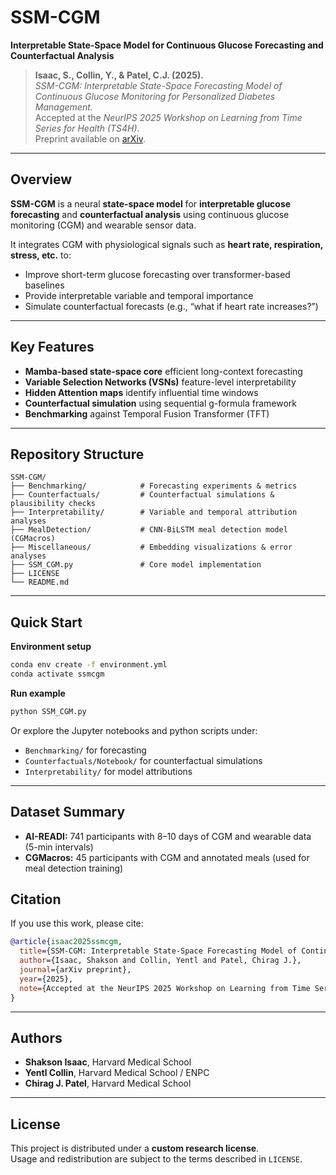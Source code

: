 # SSM-CGM  
**Interpretable State-Space Model for Continuous Glucose Forecasting and Counterfactual Analysis**

> **Isaac, S., Collin, Y., & Patel, C.J. (2025).**  
> *SSM-CGM: Interpretable State-Space Forecasting Model of Continuous Glucose Monitoring for Personalized Diabetes Management.*  
> Accepted at the *NeurIPS 2025 Workshop on Learning from Time Series for Health (TS4H)*.  
> Preprint available on [arXiv](https://arxiv.org/).

---

## Overview

**SSM-CGM** is a neural **state-space model** for **interpretable glucose forecasting** and **counterfactual analysis** using continuous glucose monitoring (CGM) and wearable sensor data.

It integrates CGM with physiological signals such as **heart rate, respiration, stress, etc.** to:
- Improve short-term glucose forecasting over transformer-based baselines  
- Provide interpretable variable and temporal importance  
- Simulate counterfactual forecasts (e.g., “what if heart rate increases?”)

---

## Key Features

- **Mamba-based state-space core** efficient long-context forecasting  
- **Variable Selection Networks (VSNs)** feature-level interpretability  
- **Hidden Attention maps** identify influential time windows  
- **Counterfactual simulation** using sequential g-formula framework  
- **Benchmarking** against Temporal Fusion Transformer (TFT)

---

## Repository Structure

```
SSM-CGM/
├── Benchmarking/            # Forecasting experiments & metrics
├── Counterfactuals/         # Counterfactual simulations & plausibility checks
├── Interpretability/        # Variable and temporal attribution analyses
├── MealDetection/           # CNN-BiLSTM meal detection model (CGMacros)
├── Miscellaneous/           # Embedding visualizations & error analyses
├── SSM_CGM.py               # Core model implementation
├── LICENSE
└── README.md
```

---

## Quick Start


**Environment setup**
```bash
conda env create -f environment.yml
conda activate ssmcgm
```

**Run example**
```bash
python SSM_CGM.py
```

Or explore the Jupyter notebooks and python scripts under:
- `Benchmarking/` for forecasting  
- `Counterfactuals/Notebook/` for counterfactual simulations  
- `Interpretability/` for model attributions  

---

## Dataset Summary

- **AI-READI:** 741 participants with 8–10 days of CGM and wearable data (5-min intervals)  
- **CGMacros:** 45 participants with CGM and annotated meals (used for meal detection training)

<!-- ---

## Notes

- Counterfactual forecasts are *associational*, not causal.  
- AI-READI lacks meal and medication annotations (meals are inferred).  

--- -->

## Citation

If you use this work, please cite:

```bibtex
@article{isaac2025ssmcgm,
  title={SSM-CGM: Interpretable State-Space Forecasting Model of Continuous Glucose Monitoring for Personalized Diabetes Management},
  author={Isaac, Shakson and Collin, Yentl and Patel, Chirag J.},
  journal={arXiv preprint},
  year={2025},
  note={Accepted at the NeurIPS 2025 Workshop on Learning from Time Series for Health (TS4H)}
}
```

---

## Authors

- **Shakson Isaac**, Harvard Medical School  
- **Yentl Collin**, Harvard Medical School / ENPC  
- **Chirag J. Patel**, Harvard Medical School  

---

## License
This project is distributed under a **custom research license**.  
Usage and redistribution are subject to the terms described in `LICENSE`.